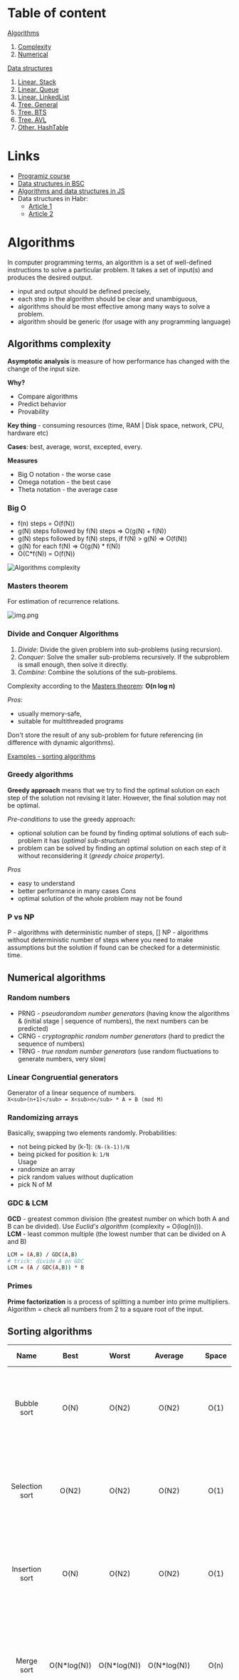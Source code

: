# Table of content

[Algorithms](#algorithms)
1. [Complexity](#algorithms-complexity)
2. [Numerical](#numerical-algorithms)

[Data structures](#data-structures)  
1. [Linear. Stack](#stack)
2. [Linear. Queue](#queue)
3. [Linear. LinkedList](#linkedlist)
4. [Tree. General](#tree)
5. [Tree. BTS](#binary-search-tree--bst-)
6. [Tree. AVL](#avl-tree)
7. [Other. HashTable](#hash-table)


# Links

- [Programiz course](https://www.programiz.com/dsa/algorithm)
- [Data structures in BSC](http://www.btechsmartclass.com/data_structures/introduction-to-algorithms.html)
- [Algorithms and data structures in JS](https://github.com/trekhleb/javascript-algorithms)
- Data structures in Habr: 
  - [Article 1](https://habr.com/ru/companies/netologyru/articles/334914/)
  - [Article 2](https://habr.com/ru/articles/128457/)

# Algorithms 

In computer programming terms, an algorithm is a set of well-defined instructions to solve a particular problem. It takes a set of input(s) and produces the desired output.

- input and output should be defined precisely, 
- each step in the algorithm should be clear and unambiguous, 
- algorithms should be most effective among many ways to solve a problem.
- algorithm should be generic (for usage with any programming language)

## Algorithms complexity

**Asymptotic analysis** is measure of how performance has changed with the change of the input size. 

**Why?**
- Compare algorithms
- Predict behavior
- Provability

**Key thing** - consuming resources (time, RAM | Disk space, network, CPU, hardware etc)  

**Cases**: best, average, worst, excepted, every.

**Measures** 
- Big O notation - the worse case
- Omega notation - the best case
- Theta notation - the average case

### Big O
  - f(n) steps = O(f(N))
  - g(N) steps followed by f(N) steps ⇒ O(g(N) + f(N))
  - g(N) steps followed by f(N) steps, if f(N) > g(N) ⇒ O(f(N))
  - g(N) for each f(N) ⇒ O(g(N) * f(N))
  - O(C*f(N)) = O(f(N))

![Algorithms complexity](/pictures/complexity.png)

### Masters theorem
For estimation of recurrence relations.

![img.png](pictures/masters.png)

### Divide and Conquer Algorithms

1. *Divide*: Divide the given problem into sub-problems (using recursion).
2. *Conquer*: Solve the smaller sub-problems recursively. If the subproblem is small enough, then solve it directly.
3. *Combine*: Combine the solutions of the sub-problems.

Complexity according to the [Masters theorem](#Masters-theorem): **O(n log n)**

*Pros*:
- usually  memory-safe,
- suitable for multithreaded programs

Don't store the result of any sub-problem for future referencing (in difference with dynamic algorithms). 

[Examples - sorting algorithms](#sorting-algorithms)

### Greedy algorithms

**Greedy approach** means that we try to find the optimal solution on each step of the solution not revising it later. 
However, the final solution may not be optimal.

*Pre-conditions* to use the greedy approach: 
- optional solution can be found by finding optimal solutions of each sub-problem it has (*optimal sub-structure*)
- problem can be solved by finding an optimal solution on each step of it without reconsidering it (*greedy choice property*).

*Pros*
- easy to understand
- better performance in many cases
*Cons* 
- optimal solution of the whole problem may not be found

### P vs NP

P - algorithms with deterministic number of steps, []
NP - algorithms without deterministic number of steps where you need to make assumptions but the solution if found can be checked for a deterministic time.

## Numerical algorithms 

### Random numbers
- PRNG - *pseudorandom number generators* (having know the algorithms & (initial stage | sequence of numbers), the next numbers can be predicted)
- CRNG - *cryptographic random number generators* (hard to predict the sequence of numbers)
- TRNG - *true random number generators* (use random fluctuations to generate numbers, very slow)

### Linear Congruential generators
Generator of a linear sequence of numbers.   
`X<sub>(n+1)</sub> = X<sub>n</sub> * A + B (mod M)`

### Randomizing arrays
Basically, swapping two elements randomly. 
Probabilities: 
- not being picked by (k-1): `(N-(k-1))/N`
- being picked for position k: `1/N`  
Usage
- randomize an array
- pick random values without duplication
- pick N of M

### GDC & LCM

**GCD** - greatest common division (the greatest number on which both A and B can be divided). Use *Euclid's algorithm* (complexity = O(log(n))).  
**LCM** - least common multiple (the lowest number that can be divided on A and B)
```bash
LCM = (A,B) / GDC(A,B)
# trick: divide A on GDC
LCM = (A / GDC(A,B)) * B 
```

### Primes

**Prime factorization** is a process of splitting a number into prime multipliers. Algorithm = check all numbers from 2 to a square root of the input. 

## Sorting algorithms 

|      Name      |    Best     |    Worst    |   Average   |   Space   | Stability* | Use-cases                                                          | Description                                                                                                                                        |
|:--------------:|:-----------:|:-----------:|:-----------:|:---------:|:----------:|:-------------------------------------------------------------------|:---------------------------------------------------------------------------------------------------------------------------------------------------|
|  Bubble sort   |    O(N)     |    O(N2)    |    O(N2)    |   O(1)    |    Yes     | learning, small inputs                                             | Iterating for each element over all rest elements and swapping adjacent ones                                                                       |
| Selection sort |    O(N2)    |    O(N2)    |    O(N2)    |   O(1)    |     No     | learning, small inputs                                             | Compare each element with others and swap it with the one that is lower than the current                                                           |
| Insertion sort |    O(N)     |    O(N2)    |    O(N2)    |   O(1)    |    Yes     | small inputs or partly sorted data sets                            | Iterate over the array and insert the element into the sorted part on the proper place.                                                            |
|   Merge sort   | O(N*log(N)) | O(N*log(N)) | O(N*log(N)) |   O(n)    |    Yes     | large data sets                                                    | Divide & conquer: split the original array into pieces, sort pieces and combine sorted arrays into the result                                      |
|   Quick sort   | O(N*log(N)) | O(N*log(N)) | O(N*log(N)) | O(log(N)) |     No     | large data sets                                                    | Divide & conquer: separate elements relatively to the chosen pivot element (< >) and then split the sequence into two pieces by this pivot element |   
| Counting sort  |  O(N+MAX)   |  O(N+MAX)   |  O(N+MAX)   |  O(MAX)   |    Yes     | small range of values                                              | Calculate occurrences of elements cumulatively (in an array) and derive the final index of the element from this auxiliary array                   |
|   Radix sort   |  O(N+MAX)   |  O(N+MAX)   |  O(N+MAX)   |  O(MAX)   |    Yes     | data sets of integers or strings with fixed lengths                | Sorting using any stable sorting algorithm by all digits in numbers of the original array.                                                         |
|  Bucket sort   |  O(N+MAX)   |    O(N2)    |    O(N)     | O(N+MAX)  |    Yes     | uniformly distributed values over a range                          | Scatter-gather approach: split elements into several buckets -> sort them using any stable sorting algorithm -> combine them into the result one   |
|   Heap sort    | O(N*log(N)) | O(N*log(N)) | O(N*log(N)) |   O(1)    |     No     | k larges or smallest elements, when memory usage is concern        | Convert an array to a heap (heapify)                                                                                                               |
|   Shell sort   | O(N*log(N)) |    O(N2)    | O(N*log(N)) |   O(1)    |     No     | medium-sized datasets where insertion sort is not efficient enough | Iterating and comparing elements of the array based on the pre-defined sequence                                                                    |

<sup>*</sup> A *stable* sorting algorithm maintains the relative order of the items with equal sort keys

1) **Bubble sort** - Iterating for each element over all rest elements and swapping adjacent ones.    
2) **Selection sort** - Compare each element with others and swap it with the one that is lower than the current.
3) **Insertion sort** - Iterate over the array and insert the element into the sorted part on the proper place.  
4) **Merge sort** - Divide & conquer: split the original array into pieces, sort pieces and combine sorted arrays into the result.
5) **Quick sort** - Divide & conquer: separate elements relatively to the chosen pivot element (< | >) and then split the sequence into two pieces by this pivot element.
6) **Counting sort** - Calculate occurrences of elements cumulatively (in an array) and derive the final index of the element from this auxiliary array.
7) **Radix sort** - Sorting using any stable sorting algorithm by all digits in numbers of the original array.
8) **Bucket sort** - Scatter-gather approach: split elements into several buckets -> sort them using any stable sorting algorithm -> combine them into the result one.
9) **Heap sort** - Convert an array to a heap (heapify).
10) **Shell sort** - iterating and comparing elements of the array based on the pre-defined sequence:
```
    - Shell's original sequence: N/2 , N/4 , …, 1  
    - Knuth's increments: 1, 4, 13, …, (3k – 1) / 2  
    - Sedgewick's increments: 1, 8, 23, 77, 281, 1073, 4193, 16577...4j+1+ 3·2j+ 1  
    - Hibbard's increments: 1, 3, 7, 15, 31, 63, 127, 255, 511…  
    - Papernov & Stasevich increment: 1, 3, 5, 9, 17, 33, 65,...  
    - Pratt: 1, 2, 3, 4, 6, 9, 8, 12, 18, 27, 16, 24, 36, 54, 81...   
``` 

## Search algorithms 

|      Name      | Best |  Worst   | Average  |   Space   |
|:--------------:|:----:|:--------:|:--------:|:---------:|
| Linear search  |  -   |    -     |   O(N)   |   O(1)    |
| Binary search  | O(1) | O(log N) | O(log N) |   O(1)    | 

1. **Linear search** - very straightforward, go through the elements and compare each one with the target
2. **Binary search** - only under sorted array, iterative and recursive approach, compare the target with the middle element and then choose the right half of the array to continue comparing


## Graph algorithms

The purpose of the algorithms is to mark each vertex as visited while avoiding cycles.

### DSA (Depth-first search algorithms)

1. Pre-conditions: we have a stack and a visited list
2. Take any vertex and put into the stack
3. Take the top element from the stack and put it into visited list
4. Take all adjacent vertices of the chosen element and put unvisited into the stack
5. Repeat steps 3-4 withe vertices in the stack until it's empty. 

|  Time  | Search |
|:------:|:------:|
| O(V+E) |  O(V)  | 

### BSA (Breadth-fist search algorithm)

1. Pre-conditions: we have a queue and a visited list
2. Take any vertex and put into the queue
3. Take the first element from the queue and put it into visited list
4. Take all adjacent vertices of the chosen element and put unvisited into the queue
5. Repeat steps 3-4 withe vertices in the stack until it's empty.

|  Time  | Search |
|:------:|:------:|
| O(V+E) |  O(V)  | 


### Bellman Ford's Algorithm

It helps us find the shortest path from a vertex to all other vertices of a weighted graph with possible negative weights of edges.

|         |  Time  | Search |
|:-------:|:------:|:------:|
|  Best   |  O(E)  |  O(V)  |
| Average | O(V*E) |        | 
|  Worst  | O(V*E) |        | 

## Greedy algorithms 

Greedy algorithm is an approach for solving a problem by selecting the best option available at the moment. 
The algorithms never reverse the earlier decision even if the choice is wrong.
They may not produce the best result for all the problems as they always go for the local best choice to produce the global best result.

### Ford-Fulkerson Algorithm

Calculating the maximum possible flow in a network or a graph.

**Use-cases**
- network flow optimization: e.g. in transportation systems to find the maximum flow of goods from a source to a destination,
- capacity planning: e.g. the capacity of data channels needs to be optimized to handle the maximum possible traffic,
- image processing (image segmentation),
- resource allocation: e.g. assigning tasks to workers, scheduling jobs, etc. 

**Example**
- we can send 2 items though the top path (limited by the last step)
- we can send 3 items though the top path (limited by the first step)
- we can send 2 items though the top path (2/4 in the first 2 nodes) 
-> send them through the path with 0/3 
- ->  send them through the last 2 nodes of the bottom path (3/6 in the last 2 nodes)  

Overall score = 2 + 3 + 2 = 7

![FFA](/pictures/FFA.png)

**Time complexity** = O(E * |f|), where E - number of edges, f - maximum flow number

### Dijkstra's Algorithm

Graph traversal algorithm that finds the shortest path from a source vertex to all other vertices in a weighted graph.

The main idea is the process of iteratively selecting the vertex with the smallest distance and updating distances to its neighboring vertices. 

**Flow** 

1) Create a set of unvisited vertices and set the distance from the source vertex to all other vertices as infinity, except the source vertex itself, which is set to 0.
2) Set the source vertex as the current vertex.
3) While there are unvisited vertices:
   - Select the unvisited vertex with the smallest distance as the current vertex. 
   - Mark the current vertex as visited. 
   For each neighboring vertex of the current vertex:
     - Calculate the distance from the source vertex to the neighboring vertex by adding the weight of the edge between them to the distance of the current vertex.
     - If this calculated distance is smaller than the recorded distance of the neighboring vertex, update the recorded distance with the new value.
4) Once all vertices have been visited or the destination vertex (if specified) has been visited, the shortest path from the source vertex to each vertex can be determined.

**Use-cases**
- routing in computer networks
- GPS navigation systems 
- transportation and logistics
- airline flight scheduling

**Time complexity** = O(E Log V), E - number of edges, V - number of vertices. 

### Kruskal's Algorithm

Kruskal's algorithm is a minimum spanning tree algorithm (spanning tree with minimum sum of weights of edges). 

**Use-cases**
- network design, 
- construction of roads and pipelines,
- cluster analysis: where the goal is to group similar data points together

**Flow**
1. Sort all the edges from low weight to high
2. Take the edge with the lowest weight and add it to the spanning tree. 
If adding the edge created a cycle, then reject this edge.
3. Keep adding edges until we reach all vertices.

**Time complexity** = O(E log E), E - number of edges. 

### Prim's Algorithm

Prim's algorithm is a minimum spanning tree algorithm (spanning tree with minimum sum of weights of edges).

**Use-cases**
- network design,
- construction of roads and pipelines,
- cluster analysis: where the goal is to group similar data points together

**Flow**
1. Initialize the minimum spanning tree with a vertex chosen at random.
2. Find all the edges that connect the tree to new vertices, find the minimum and add it to the tree
3. Keep repeating step 2 until we get a minimum spanning tree

**Time complexity** = O(E log V), V - number of vertices. 

### Huffman Coding

Huffman Coding is a technique of compressing data to reduce its size without losing any of the details, generally useful to compress the data in which there are frequently occurring characters.

**Use-cases**

**Flow**
![Huff1](/pictures/huff1.png)
1. Calculate the frequency of each character in the string.
2. Sort the characters in increasing order of the frequency.
![Huff2](/pictures/huff3.png)
3. Make each unique character as a leaf node. 
4. Form a tree according to the rules.
![Huff_final](/pictures/huff2.png)

**Time complexity** = O(nlog n);

## Dynamic programming 

Technique in computer programming that helps to efficiently solve a class of problems that have overlapping sub-problems and optimal substructure property.

If any problem can be divided into sub-problems, which in turn are divided into smaller sub-problems, and if there are overlapping among these sub-problems, then the solutions to these sub-problems can be saved for future reference (memoization). 

- Often applied to recursive algorithms for optimization.
- in contrast to greedy algorithms it makes an informed decision as solutions of sub-problems present. 

### Floyd-Warshall Algorithm (WFI algorithm)

Algorithm for finding the shortest path between all the pairs of vertices in a weighted graph (directed and undirected), based on matrices

**Usages** - network routing, distance matrix computation, traffic planning and optimization, graph analysis. 

**Complexity**
- time = O(n3)
- space = 0(n2)

### Longest Common Subsequence problem

```
S1 = {B, C, D, A, A, C, D}
S2 = {A, C, D, B, A, C}

Longest = {C, D, A, C}
```

## Other technics

**Back tracking algorithms** is a problem-solving algorithm that uses a brute force approach for finding the desired output (if the current solution is not suitable, then backtrack and try other solutions). 

**Rabin-Karp Algorithm** is an algorithm used for searching/matching patterns in the text using a hash function. 


# Data structures

Data structure is a storage that is used to store and organize data. It is a way of arranging data on a computer so that it can be accessed and updated efficiently.

- **linear** (array, linked list, stack, queue)
  - complexity increase proportionally to data set size
  - pretty simple, but less efficient in memory consumption
  - can be traversed by one pass
- **non-linear** (graph, tree):
  - keep the same level of complexity with increasing amount of data
  - more complex, but more efficient in memory consumption,
  - can't be traversed by one pass

## Linear

### Stack

![img.png](pictures/stack.png)

*LIFO* - last-in, first-out

Operations:
  - push - add an element to the top
  - pop - remove an element from the top
  - peek - get an element from the top without removing
  - isEmpty
  - isFull

| Space | Search | Insertion | Deletion | 
|:-----:|:------:|:---------:|:--------:|
| O(n)  | 	O(n)  |   O(1)    |   O(1)   | 


### Queue

![img.png](pictures/queue.png)

*FIFO* - first in, first out

Operations
  - enqueue (offer) - add an element to the bottom, **O(1)**
  - dequeue (poll) - withdraw an element from the top, **O(1)**
  - peek - get an element from the top **O(1)**
  - isEmpty
  - isFull

Types:
  - *circular queue* - better memory utilization: when the rear index reach the end of the array, we can use free slots in the beginning
  - *priority queue* - all elements have their priority and are processed regarding this priority (implementation based on LinkedList, BinaryHeap, or BinaryTree)
  - *dequeue* - insertion and removal can be performed from both sides. 

| Space | Search | Insertion | Deletion | 
|:-----:|:------:|:---------:|:--------:|
| O(n)  | 	O(n)  |   O(1)    |   O(1)   | 


### LinkedList

Linear data structure that includes a series of connected nodes, where each node stores the data and the address of the next node.

![LinkedList.png](pictures/linked-list.png)

**Types**
- singly - each node points to the next one
- doubly - two pointers in each node: to the previous and the consequent elements
- circular - last elements has a reference to the first one

**Operations**
- traverse - go through all nodes of the list
- insert
- delete
- search - find a node
- sort

| Space | Search/Traverse | Insertion | Deletion |
|:-----:|:---------------:|:---------:|:--------:|
| O(n)  |      O(n)       |   O(1)    |   O(1)   | 


## Tree

Data structure consisting of *nodes* (key | value + a pointer to the next node) and *edges* (links between nodes). 

**Terminology**:
- *root* - the top node, 
- *leaf* - node without a pointer to the next node,
- *internal node* - node with a pointer to the next node,
- *height of the node* - number of edges *from a node to the deepest leaf* (bottom)
- *depth of the node* - number of edges *from a node to the root* (up)
- *height of the tree* - number of edges *from the root to the deepest leaf*
- *degree of node* - number of branches the node have
- *forest* - several disjoint trees. 

**Tree traversal**
![traversal example](pictures/traversal_example.png)
- *inorder* - left branch/left leaf -> root -> right branch/right leaf: 5 -> 12 -> 6 -> 1 -> 9
```java
public void traverse(Node node){
    if(node!=null){
        traverse(node.left);
        System.out.print(" "+node.key);
        traverse(node.right);
    }
}
```
- *preorder* - root -> left branch -> right branch: 1 -> 12 -> 5 -> 6 -> 9
```java
public void traverse(Node node) {
    if (node != null) {
        System.out.print(" " + node.key);
        traverse(node.left);
        traverse(node.right);
    }
}
```
- *postorder* - left branch/left leaf -> right branch/right leaf -> root: 5 -> 6 -> 12 -> 9 -> 1
```java
public void traverse(Node node) {
    if (node != null) {
        traverse(node.left);
        traverse(node.right);
        System.out.print(" " + node.key);
    }
}
```

### Binary tree

Tree data structure where each node can have two children at most. 
Node = value + link to the right node + link to the left node.

**Types**
- *full* - each node has 2 or 0 children.
- *perfect* - each node has 2 children + leaves are on the same level
- *complete* - like a full, but: leaves lean to the left + the right branch might not have a right leaf
  ![complete binary tree](pictures/complete_binary_tree.png)
- *degenerate (pathological)* - each node has only right or left child
  ![degenerate binary tree](pictures/degenerate_binary_tree.png)
- *skewed* - type of the pathological tree, all nodes go to the left or right
- *balanced* - difference between height of the right and left subtrees is 0 | 1  

  |Balances tree            |         Unbalanced tree         |   
  |:-------------------------------:|:-------------------------:|  
  |![](pictures/balanced_tree.png)|![](pictures/unbalanced_tree.png)|

**Height <-> Number of nodes**

- *Minimum number of nodes* = height + 1
- *Maximum number of nodes* = 2<sup>(height+1)</sup>-1
- *Minimum number of nodes* = floor (log2n)                                                                                              
- *Maximum number of nodes* = number of nodes - 1

### Binary search tree (BST)

Binary tree structure where: 
- all nodes to the left of the root is less than the root
- all nodes to the right of the root is bigger than the root.
- each and every subtree is BST too.

Operations:
- insertion
- deletion (of a leaf, of an internal node with one or two sub-nodes)

|   Search    | Insertion  |  Deletion  | Space |
|:-----------:|:----------:|:----------:|:-----:|
| 	O(log(n))* | O(log(n))* | O(log(n))* | O(n)  |

<sup>*</sup> Search, Insertion and deletion operations can be O(n) when all nodes have only one sub-node. 

![img.png](pictures/bts.png)

### AVL tree

AVL tree is a self-balancing binary search tree in which each node maintains extra information called a balance factor whose value is either -1, 0 or +1.

**Balance factor** = height of the left subtree - height of the right subtree. 

**Operations** 
- insertion
- deletion
- search
- rotation

When we *insert* or *delete* something we need to balance tree by performing rotation operation. 

**Rotations**
- single left rotation - every node move one position left
- single right rotation - every node move one position right
- left right rotation - single left -> single right
- right left rotation - single right -> single left

|   Search    | Insertion  |  Deletion  | Space |
|:-----------:|:----------:|:----------:|:-----:|
| 	O(log(n))* | O(log(n))* | O(log(n))* | O(n)  |

<sup>*</sup> Because of self-balancing nature, complexity is always the same. 

![img.png](pictures/AVL.png)

### B-Tree

B-Tree is a self-balanced tree in which every node can have more than one key and more than 2 children.  
Number of keys and children defines by the *order* of a B-tree. 

*Reason behind this structure* - save time reading and writing to a hard drive. 

**Rules** of B-tree:
- keys and children depending on *order n*: keys in [n/2-1; n-1], children in [n/2; n] 
- all leaves are at the same level
- root node must have at least 2 children
- all keys in nodes sorted in ASC

**Operations**
- search
- insertion (find the appropriate node + insertion + splitting the node if needed)
- deletion (find the appropriate node + deletion + balancing the tree)

|   Search   | Insertion | Deletion  | Space |
|:----------:|:---------:|:---------:|:-----:|
| 	O(log(n)) | O(log(n)) | O(log(n)) | O(n)  |

![B-Tree](pictures/b-tree.png)

### B+-Tree

Tree structure implementing multi-level indexing which means that only leaf nodes has values. 

|            B-Tree             |            B+-Tree             |   
|:-----------------------------:|:------------------------------:|  
| ![](pictures/b_tree_comp.png) | ![](pictures/b+_tree_comp.png) |

**Rules**
- all leaf nodes at the same level
- only leaf nodes contains values
- leaf nodes have links
- children: root has at least 2 children, other nodes [n/2, n] (n - order of a tree)
- keys in [n/2-1; n-1]

**Operations**
- search
- insertion (find the appropriate node + insertion + balancing/splitting the node if needed)
- deletion (find the appropriate node + deletion + balancing the tree)


### Red-Black Tree

Red Black Tree is a Binary Search Tree in which re-balancing mechanism is based on the color of the node (RED or BLACK).

*Node* = key + color + left node link + right node link + parent link (except of the root)

Rules:
- each node has a color
- the root is black
- leaf nodes are black
- children of a red node are black
- every path (root to leaf) have to have the same number of black nodes
- every new node is red (insertion -> to not violate the rule of the depth in black nodes)

**Operations**
- search
- insertion (find the appropriate node + insertion + balancing/splitting the node if needed)
- deletion (find the appropriate node + deletion + balancing the tree)
- recoloring/rotation (internal operations for balancing a tree after inserting or deleting a node)

![Red-Black Tree](pictures/RBT.png)

### Heap

Complete *binary tree* that satisfy to one of the *heap properties*:
- *max heap property* - a node is always greater than its children and the root is maximum
- *min heap property* - a node is always smaller than its children and the root is minimum

![Max heap](pictures/max-heap.png)

Operations:
- heapify - create a heap from a linear structure | restructure it
- insert - add an element (node) and heapify
- delete - delete an element and heapify
- peek (max/min) - get the root
- extract (max/min) - poll the root and heapify 

| Peek | Search | Insertion | Deletion  | Space |
|:----:|:------:|:---------:|:---------:|:-----:|
| O(1) | 	O(n)  | O(log(n)) | O(log(n)) | O(n)  |


## Graph

Data structure consisting of nodes (vertices) and edges connecting these nodes.

![img.png](pictures/graph.png)

V (vertices) = {0, 1, 2, 3}  
E (edges) = {(0,1), (0,2), (0,3), (1,2)}  
- directed
- undirected
- weighted  

**G = {V, E}**

**Terminology**  
*Adjacency* - a situation when vertices are connected with an edge.  
*Path* - a sequence of edges between two vertices.
*Endpoints* - two vertices connected by an edge
*Origin* | *Destinations* - in a directed graph: initial point and all other points.  
*Outgoing* | *Incoming* - in a directed graph: an edge from and edge to a vertex respectively. 
*Degree* | *Indegree* | *Outdegree* - number of edges connected to a vertex (incoming | outgoing for directed graphs)
*Self-loop* - two endpoint of a edge coincide with each other 

**Types**
- directed - edge represent one-way connection between nodes
- undirected - edge represent bidirectional connection between nodes
- mixed - there directed and undirected edges in a graph

**Spanning tree**  
  Sub-graph of *undirected* graph which includes all vertices with a minimum possible number of edges.  
  Total number of options for the graph with n vertices = **n<sup>n-2</sup>**  
  Minimum spanning tree must minimize the weight of edges (if they are weighted).

**Strongly connected components (SCC)**
Applicable only for directed graph. Cluster of vertices where there is a path from each vertex to another one.  
Use *Kosaraju's Algorithm* (Косараджу) to find all cluster of SCC.
![SCC](pictures/scc.png)

| Space  | Add V | Add E | Remove V | Remove E |
|:------:|:-----:|:-----:|:--------:|:--------:|
| O(V+E) | O(1)  | O(1)  |  O(V+E)  |   O(E)   |

### Graph representation

1. *Adjacency matrix* - 2D matrix with vertices as indexes (size: V*V) and values of it indicate the path between vertices (true | false, 1 | 0)  
Symmetric for an undirected graph

|                              Pros                               |                          Contras                           | 
|:---------------------------------------------------------------:|:----------------------------------------------------------:|
| basic operations is very fast (add/remove the edge, check edge) | memory consuming (usually graph don't have som many edges) |
|                     allow matrix operations                     |                                                            |

![Adjacency matrix](pictures/adjacent_matrix.png)

2. Incidence Matrix - 2D matrix, size V*E, filled with -1, 0 and 1, representing ingoing, outgoing and absence of connection between vertices. 

![Incidence Matrix](pictures/incidence_matrxi.png)

3. *Adjacency linked list* - all connections of one vertex in form of nodes of a LL.

|                       Pros                       |                                   Contras                                    | 
|:------------------------------------------------:|:----------------------------------------------------------------------------:|
| memory consumption (only values for real edges)  | difficult to find a list of all adjacent vertices (iterating through all LL) |
| ease in finding vertices adjacent to the current |                                                                              |

![Adjacency linked list](pictures/adjacence_list.png)

## Other

## Hash Table

Data structure that store elements in key-value pairs: *key* - indexes of values, *values* - associated data stored in e.g. array. 

![HashTable.png](pictures/hash-table.png)

*Hash function* is used to calculate a key. 
The key feature of the hash function is the ability to avoid *collisions* (situations when the hash function generate the same keys for different values).

**Collision resolving**
- chaining (LinkedList connected to a index)
- open addressing (calculating a new index)
  - linear probing - set the value in adjacent slots 
  - quadratic probing - slots increase quadratic (not linear)
  - double hashing - calculate hash one more time

**Good hashing functions**
- division - ```k mod m``` (k - key, m - size of a table)
- multiplication
- universal - index is chosen independent from keys. 

| Space | Search* | Insertion* | Deletion* |
|:-----:|:-------:|:----------:|:---------:|
| O(n)  |  O(1)   |    O(1)    |   O(1)    | 

<sup>*</sup> Search, Insertion and deletion operations can be O(n) when:
- using bad hashing function (all pair are in the same index slot). 
- hash table is full and we need to re-structure it. 